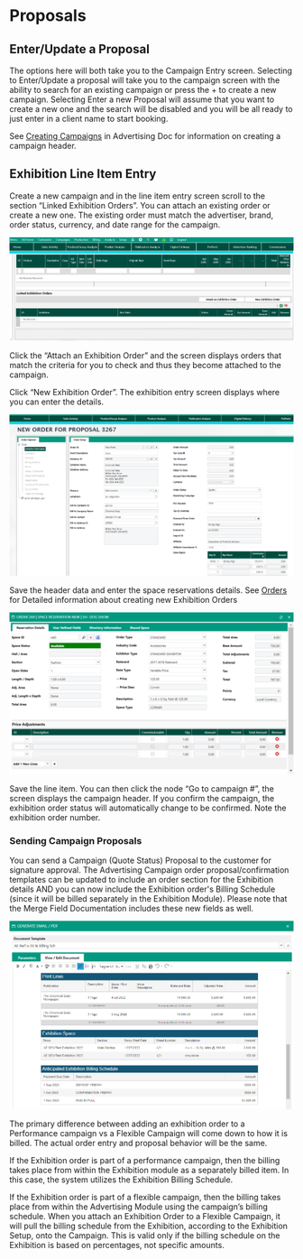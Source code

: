 # Proposals

## Enter/Update a Proposal

The options here will both take you to the Campaign Entry screen. Selecting to Enter/Update a proposal will take you to the campaign screen with the ability to search for an existing campaign or press the + to create a new campaign. Selecting Enter a new Proposal will assume that you want to create a new one and the search will be disabled and you will be all ready to just enter in a client name to start booking.

See [Creating Campaigns](../advertising/campaigns/creating-campaigns/#\_toc531451673) in Advertising Doc for information on creating a campaign header.

## Exhibition Line Item Entry <a href="#_toc100152532" id="_toc100152532"></a>

Create a new campaign and in the line item entry screen scroll to the section “Linked Exhibition Orders”. You can attach an existing order or create a new one. The existing order must match the advertiser, brand, order status, currency, and date range for the campaign.

![](<../../.gitbook/assets/2 (60).png>)

Click the “Attach an Exhibition Order” and the screen displays orders that match the criteria for you to check and thus they become attached to the campaign.

Click “New Exhibition Order”. The exhibition entry screen displays where you can enter the details.

![](<../../.gitbook/assets/3 (32).png>)

Save the header data and enter the space reservations details. See [Orders ](orders/)for Detailed information about creating new Exhibition Orders

![](<../../.gitbook/assets/4 (53).png>)

Save the line item. You can then click the node “Go to campaign #”, the screen displays the campaign header. If you confirm the campaign, the exhibition order status will automatically change to be confirmed. Note the exhibition order number.

### Sending Campaign Proposals <a href="#_toc100152534" id="_toc100152534"></a>

You can send a Campaign (Quote Status) Proposal to the customer for signature approval. The Advertising Campaign order proposal/confirmation templates can be updated to include an order section for the Exhibition details AND you can now include the Exhibition order's Billing Schedule (since it will be billed separately in the Exhibition Module). Please note that the Merge Field Documentation includes these new fields as well.

![](<../../.gitbook/assets/5 (49).png>)

The primary difference between adding an exhibition order to a Performance campaign vs a Flexible Campaign will come down to how it is billed. The actual order entry and proposal behavior will be the same.

If the Exhibition order is part of a performance campaign, then the billing takes place from within the Exhibition module as a separately billed item. In this case, the system utilizes the Exhibition Billing Schedule.

If the Exhibition order is part of a flexible campaign, then the billing takes place from within the Advertising Module using the campaign’s billing schedule. When you attach an Exhibition Order to a Flexible Campaign, it will pull the billing schedule from the Exhibition, according to the Exhibition Setup, onto the Campaign. This is valid only if the billing schedule on the Exhibition is based on percentages, not specific amounts.
